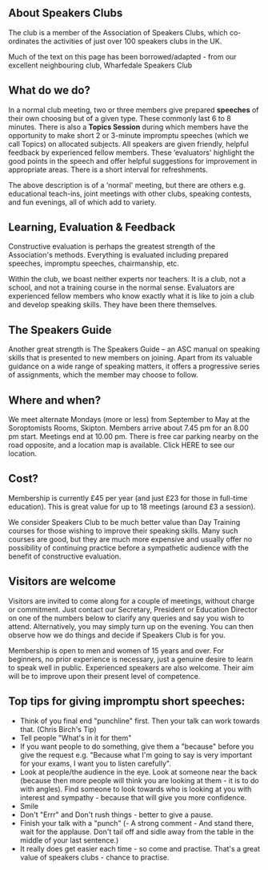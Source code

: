 ## About Speakers Clubs

The club is a member of the Association of Speakers Clubs, which co-ordinates the activities of just over 100 speakers clubs in the UK.

Much of the text on this page has been borrowed/adapted - from our excellent neighbouring club, Wharfedale Speakers Club

## What do we do?

In a normal club meeting, two or three members give prepared **speeches** of their own choosing but of a given type. These commonly last 6 to 8 minutes. There is also a **Topics Session** during which members have the opportunity to make short 2 or 3-minute impromptu speeches (which we call Topics) on allocated subjects. All speakers are given friendly, helpful feedback by experienced fellow members. These ‘evaluators' highlight the good points in the speech and offer helpful suggestions for improvement in appropriate areas. There is a short interval for refreshments.

The above description is of a ‘normal' meeting, but there are others e.g. educational teach-ins, joint meetings with other clubs, speaking contests, and fun evenings, all of which add to variety.

## Learning, Evaluation & Feedback

Constructive evaluation is perhaps the greatest strength of the Association's methods. Everything is evaluated including prepared speeches, impromptu speeches, chairmanship, etc.

Within the club, we boast neither experts nor teachers. It is a club, not a school, and not a training course in the normal sense. Evaluators are experienced fellow members who know exactly what it is like to join a club and develop speaking skills. They have been there themselves.

## The Speakers Guide

Another great strength is The Speakers Guide – an ASC manual on speaking skills that is presented to new members on joining. Apart from its valuable guidance on a wide range of speaking matters, it offers a progressive series of assignments, which the member may choose to follow.

## Where and when?

We meet alternate Mondays (more or less) from September to May at the Soroptomists Rooms, Skipton. Members arrive about 7.45 pm for an 8.00 pm start. Meetings end at 10.00 pm. There is free car parking nearby on the road opposite, and a location map is available. Click HERE to see our location.

## Cost?

Membership is currently £45 per year (and just £23 for those in full-time education). This is great value for up to 18 meetings (around £3 a session).

We consider Speakers Club to be much better value than Day Training courses for those wishing to improve their speaking skills. Many such courses are good, but they are much more expensive and usually offer no possibility of continuing practice before a sympathetic audience with the benefit of constructive evaluation.

## Visitors are welcome

Visitors are invited to come along for a couple of meetings, without charge or commitment. Just contact our Secretary, President or Education Director on one of the numbers below to clarify any queries and say you wish to attend. Alternatively, you may simply turn up on the evening. You can then observe how we do things and decide if Speakers Club is for you.

Membership is open to men and women of 15 years and over. For beginners, no prior experience is necessary, just a genuine desire to learn to speak well in public. Experienced speakers are also welcome. Their aim will be to improve upon their present level of competence.

## Top tips for giving impromptu short speeches:

- Think of you final end "punchline" first. Then your talk can work towards that. (Chris Birch's Tip) 
- Tell people "What's in it for them"
- If you want people to do something, give them a "because" before you give the request e.g. "Because what I'm going to say is very important for your exams, I want you to listen carefully". 
- Look at people/the audience in the eye. Look at someone near the back (because then more people will think you are looking at them - it is to do with angles). Find someone to look towards who is looking at you with interest and sympathy - because that will give you more confidence.
- Smile
- Don't "Errr" and Don't rush things - better to give a pause. 
- Finish your talk with a "punch" (- A strong comment - And stand there, wait for the applause. Don't tail off and sidle away from the table in the middle of your last sentence.)
- It really does get easier each time - so come and practise. That's a great value of speakers clubs - chance to practise.
